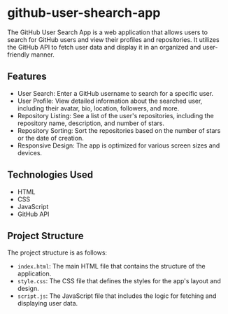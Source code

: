 # github-user-shearch-app

The GitHub User Search App is a web application that allows users to search for GitHub users and view their profiles and repositories. It utilizes the GitHub API to fetch user data and display it in an organized and user-friendly manner.

## Features

- User Search: Enter a GitHub username to search for a specific user.
- User Profile: View detailed information about the searched user, including their avatar, bio, location, followers, and more.
- Repository Listing: See a list of the user's repositories, including the repository name, description, and number of stars.
- Repository Sorting: Sort the repositories based on the number of stars or the date of creation.
- Responsive Design: The app is optimized for various screen sizes and devices.


## Technologies Used

- HTML
- CSS
- JavaScript
- GitHub API

## Project Structure

The project structure is as follows:

- `index.html`: The main HTML file that contains the structure of the application.
- `style.css`: The CSS file that defines the styles for the app's layout and design.
- `script.js`: The JavaScript file that includes the logic for fetching and displaying user data.



